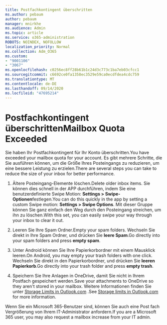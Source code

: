 ```yaml
---
title: Postfachkontingent überschritten
ms.author: pebaum
author: pebaum
manager: mnirkhe
ms.audience: Admin
ms.topic: article
ms.service: o365-administration
ROBOTS: NOINDEX, NOFOLLOW
localization_priority: Normal
ms.collection: Adm_O365
ms.custom:
- "9001106"
- "3067"
ms.openlocfilehash: c0256ec8ff28b61b1c24d3c773c1ba7eb03cfcc1
ms.sourcegitcommit: c6692ce0fa1358ec3529e59ca0ecdfdea4cdc759
ms.translationtype: MT
ms.contentlocale: de-DE
ms.lasthandoff: 09/14/2020
ms.locfileid: "47695214"
---
```

# <a name="mailbox-quota-exceeded"></a><span data-ttu-id="7a811-102">Postfachkontingent überschritten</span><span class="sxs-lookup"><span data-stu-id="7a811-102">Mailbox Quota Exceeded</span></span>

<span data-ttu-id="7a811-103">Sie haben Ihr Postfachkontingent für Ihr Konto überschritten.</span><span class="sxs-lookup"><span data-stu-id="7a811-103">You have exceeded your mailbox quota for your account.</span></span> <span data-ttu-id="7a811-104">Es gibt mehrere Schritte, die Sie ausführen können, um die Größe Ihres Posteingangs zu reduzieren, um eine bessere Leistung zu erzielen.</span><span class="sxs-lookup"><span data-stu-id="7a811-104">There are several steps you can take to reduce the size of your inbox for better performance.</span></span>

1. <span data-ttu-id="7a811-105">Ältere Posteingang-Elemente löschen.</span><span class="sxs-lookup"><span data-stu-id="7a811-105">Delete older inbox items.</span></span> <span data-ttu-id="7a811-106">Sie können dies schnell in der APP durchführen, indem Sie eine benutzerdefinierte Swipe Motion: **Settings > Swipe-Optionen**festlegen.</span><span class="sxs-lookup"><span data-stu-id="7a811-106">You can do this quickly in the app by setting a custom Swipe motion: **Settings > Swipe Options**.</span></span> <span data-ttu-id="7a811-107">Mit dieser Gruppe können Sie ganz einfach den Weg durch den Posteingang streichen, um ihn zu löschen.</span><span class="sxs-lookup"><span data-stu-id="7a811-107">With this set, you can easily swipe your way through your inbox to clear it out.</span></span>

2. <span data-ttu-id="7a811-108">Leeren Sie Ihre Spam Ordner.</span><span class="sxs-lookup"><span data-stu-id="7a811-108">Empty your spam folders.</span></span> <span data-ttu-id="7a811-109">Wechseln Sie direkt in Ihre Spam Ordner, und drücken Sie **leere Spam**.</span><span class="sxs-lookup"><span data-stu-id="7a811-109">Go directly into your spam folders and press **empty spam**.</span></span>

3. <span data-ttu-id="7a811-110">Unter Android können Sie Ihre Papierkorbordner mit einem Mausklick leeren.</span><span class="sxs-lookup"><span data-stu-id="7a811-110">On Android, you may empty your trash folders with one click.</span></span> <span data-ttu-id="7a811-111">Wechseln Sie direkt in den Papierkorbordner, und drücken Sie **leeren Papierkorb**.</span><span class="sxs-lookup"><span data-stu-id="7a811-111">Go directly into your trash folder and press **empty trash**.</span></span> 

4. <span data-ttu-id="7a811-112">Speichern Sie Ihre Anlagen in OneDrive, damit Sie nicht in Ihrem Postfach gespeichert werden.</span><span class="sxs-lookup"><span data-stu-id="7a811-112">Save your attachments to OneDrive so they aren't stored in your mailbox.</span></span> <span data-ttu-id="7a811-113">Weitere Informationen finden Sie unter [Storage Limits in Outlook.com](https://support.office.com/article/storage-limits-in-outlook-com-7ac99134-69e5-4619-ac0b-2d313bba5e9e) .</span><span class="sxs-lookup"><span data-stu-id="7a811-113">See [Storage limits in Outlook.com](https://support.office.com/article/storage-limits-in-outlook-com-7ac99134-69e5-4619-ac0b-2d313bba5e9e) for more information.</span></span> 

<span data-ttu-id="7a811-114">Wenn Sie ein Microsoft 365-Benutzer sind, können Sie auch eine Post fach Vergrößerung von Ihrem IT-Administrator anfordern.</span><span class="sxs-lookup"><span data-stu-id="7a811-114">If you are a Microsoft 365 user, you may also request a mailbox increase from your IT admin.</span></span>